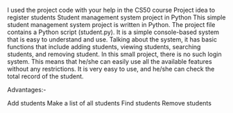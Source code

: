 I used the project code with your help in the CS50 course
Project idea to register students
Student management system project in Python
This simple student management system project is written in Python. The project file contains a Python script (student.py). It is a simple console-based system that is easy to understand and use. Talking about the system, it has basic functions that include adding students, viewing students, searching students, and removing student. In this small project, there is no such login system. This means that he/she can easily use all the available features without any restrictions. It is very easy to use, and he/she can check the total record of the student.

Advantages:-

Add students
Make a list of all students
Find students
Remove students
